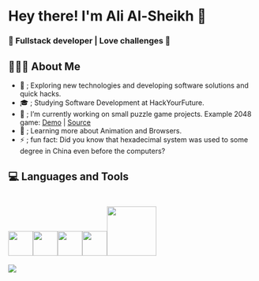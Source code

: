 # Hey there! I'm Ali Al-Sheikh 👋
### 🚀 Fullstack developer | Love challenges  🚀

## 👨🏻‍💻 About Me

  - 🤔 ; Exploring new technologies and developing software solutions and quick hacks.
  - 🎓 ; Studying Software Development at HackYourFuture.
  - 💼 ; I’m currently working on small puzzle game projects. Example 2048 game: [Demo](https://cometbroom.github.io/2048-Game/src/) | [Source](https://github.com/cometbroom/2048-Game) 
  - 🌱 ; Learning more about Animation and Browsers.
  - ⚡ ; fun fact: Did you know that hexadecimal system was used to some degree in China even before the computers?

## 💻 Languages and Tools
   <img src="https://media.giphy.com/media/dC3EHvqJ61hNReoxMV/giphy.gif" width="50"><img src="https://i.giphy.com/media/eNAsjO55tPbgaor7ma/200w.webp" width="50"><img src="https://media3.giphy.com/media/kdFc8fubgS31b8DsVu/giphy.webp" width="50"><img src="https://media.giphy.com/media/Z9tVBkl31S5WzprBJz/giphy.gif" width="50"><img src="https://media.giphy.com/media/kH1DBkPNyZPOk0BxrM/giphy.gif" width="100">
======
<p align="center">
<img align="left" src="https://github-readme-stats.vercel.app/api/top-langs/?username=cometbroom&theme=github_dark">
</p>
<!--
**cometbroom/cometbroom** is a ✨ _special_ ✨ repository because its `README.md` (this file) appears on your GitHub profile.

Here are some ideas to get you started:

- 🔭 I’m currently working on ...
- 🌱 I’m currently learning ...
- 👯 I’m looking to collaborate on ...
- 🤔 I’m looking for help with ...
- 💬 Ask me about ...
- 📫 How to reach me: ...
- 😄 Pronouns: ...
- ⚡ Fun fact: ...
-->
